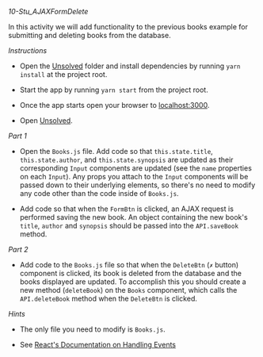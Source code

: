 *10-Stu_AJAXFormDelete*

In this activity we will add functionality to the previous books example for submitting and deleting books from the database.

*Instructions*

* Open the [Unsolved](Unsolved) folder and install dependencies by running `yarn install` at the project root.

* Start the app by running `yarn start` from the project root.

* Once the app starts open your browser to [localhost:3000](http://localhost:3000).

* Open [Unsolved](Unsolved/client/src/pages/Books/Books.js).

*Part 1*

* Open the `Books.js` file. Add code so that `this.state.title`, `this.state.author`, and `this.state.synopsis` are updated as their corresponding `Input` components are updated (see the `name` properties on each `Input`). Any props you attach to the `Input` components will be passed down to their underlying elements, so there's no need to modify any code other than the code inside of `Books.js`.

* Add code so that when the `FormBtn` is clicked, an AJAX request is performed saving the new book. An object containing the new book's `title`, `author` and `synopsis` should be passed into the `API.saveBook` method.

*Part 2*

* Add code to the `Books.js` file so that when the `DeleteBtn` (`✗` button) component is clicked, its book is deleted from the database and the books displayed are updated. To accomplish this you should create a new method (`deleteBook`) on the `Books` component, which calls the `API.deleteBook` method when the `DeleteBtn` is clicked.

*Hints*

* The only file you need to modify is `Books.js`.

* See [React's Documentation on Handling Events](https://facebook.github.io/react/docs/handling-events.html)